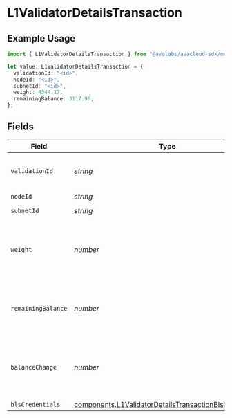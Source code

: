 # L1ValidatorDetailsTransaction

## Example Usage

```typescript
import { L1ValidatorDetailsTransaction } from "@avalabs/avacloud-sdk/models/components";

let value: L1ValidatorDetailsTransaction = {
  validationId: "<id>",
  nodeId: "<id>",
  subnetId: "<id>",
  weight: 4344.17,
  remainingBalance: 3117.96,
};
```

## Fields

| Field                                                                                                                                                                              | Type                                                                                                                                                                               | Required                                                                                                                                                                           | Description                                                                                                                                                                        |
| ---------------------------------------------------------------------------------------------------------------------------------------------------------------------------------- | ---------------------------------------------------------------------------------------------------------------------------------------------------------------------------------- | ---------------------------------------------------------------------------------------------------------------------------------------------------------------------------------- | ---------------------------------------------------------------------------------------------------------------------------------------------------------------------------------- |
| `validationId`                                                                                                                                                                     | *string*                                                                                                                                                                           | :heavy_check_mark:                                                                                                                                                                 | Unique L1 validation ID used network-wide to identify L1 validation until its weight is reduced to 0 i.e. removed.                                                                 |
| `nodeId`                                                                                                                                                                           | *string*                                                                                                                                                                           | :heavy_check_mark:                                                                                                                                                                 | N/A                                                                                                                                                                                |
| `subnetId`                                                                                                                                                                         | *string*                                                                                                                                                                           | :heavy_check_mark:                                                                                                                                                                 | N/A                                                                                                                                                                                |
| `weight`                                                                                                                                                                           | *number*                                                                                                                                                                           | :heavy_check_mark:                                                                                                                                                                 | Weight of the L1 validator used while sampling validators within the L1. A zero-weight L1 validator means it has been removed from the L1, and the validationID is no longer valid |
| `remainingBalance`                                                                                                                                                                 | *number*                                                                                                                                                                           | :heavy_check_mark:                                                                                                                                                                 | Remaining L1 validator balance in nAVAX until inactive. It can rejoin L1 sampling by increasing balance with IncreaseL1ValidatorBalanceTx                                          |
| `balanceChange`                                                                                                                                                                    | *number*                                                                                                                                                                           | :heavy_minus_sign:                                                                                                                                                                 | The increase in L1 validator balance in the current transaction. When the balance is returned after the L1 validator is disabled or removed, this value is negative                |
| `blsCredentials`                                                                                                                                                                   | [components.L1ValidatorDetailsTransactionBlsCredentials](../../models/components/l1validatordetailstransactionblscredentials.md)                                                   | :heavy_minus_sign:                                                                                                                                                                 | N/A                                                                                                                                                                                |